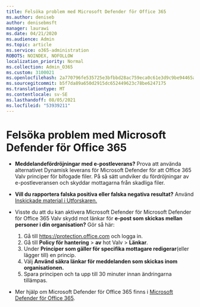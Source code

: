 ```yaml
---
title: Felsöka problem med Microsoft Defender för Office 365
ms.author: deniseb
author: denisebmsft
manager: laurawi
ms.date: 04/21/2020
ms.audience: Admin
ms.topic: article
ms.service: o365-administration
ROBOTS: NOINDEX, NOFOLLOW
localization_priority: Normal
ms.collection: Admin_O365
ms.custom: 3100021
ms.openlocfilehash: 2a770796fe535725e3bfbbd28ac759eca0c61e3d9c9be94465af2d0988bff7c9
ms.sourcegitcommit: b5f7da89a650d2915dc652449623c78be6247175
ms.translationtype: MT
ms.contentlocale: sv-SE
ms.lasthandoff: 08/05/2021
ms.locfileid: "53939211"
---
```

# <a name="troubleshoot-issues-with-microsoft-defender-for-office-365"></a>Felsöka problem med Microsoft Defender för Office 365

- **Meddelandefördröjningar med e-postleverans?** Prova att använda alternativet Dynamisk leverans för Microsoft Defender för att Office 365 Valv principer för bifogade filer. På så sätt undviker du fördröjningar av e-postleveransen och skyddar mottagarna från skadliga filer.
- **Vill du rapportera falska positiva eller falska negativa resultat?** Använd [Inskickade material i Utforskaren.](https://protection.office.com/reportsubmission)
- Visste du att du kan aktivera Microsoft Defender för Microsoft Defender för Office 365 Valv skydd mot länkar för **e-post som skickas mellan personer i din organisation?** Gör så här:
    1. Gå till https://protection.office.com och logga in.
    2. Gå till **Policy för hantering**  >  **av** hot Valv  >  **Länkar**.
    3. Under **Principer som gäller för specifika mottagare redigerar**(eller lägger till) en princip.
    4. Välj **Använd säkra länkar för meddelanden som skickas inom organisationen.**
    5. Spara principen och ta upp till 30 minuter innan ändringarna tillämpas.

- Mer hjälp om Microsoft Defender för Office 365 finns i [Microsoft Defender för Office 365](/microsoft-365/security/office-365-security/office-365-atp).